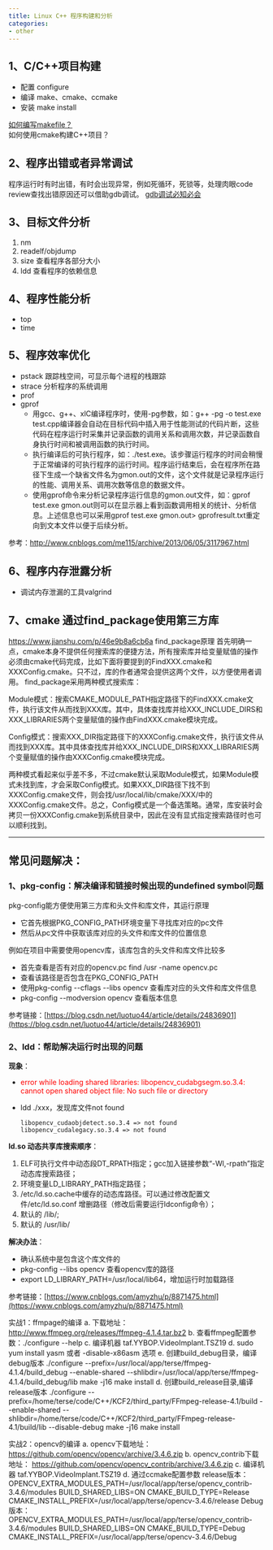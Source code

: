 ```yaml
---
title: Linux C++ 程序构建和分析
categories:
- other
---
```


## 1、C/C++项目构建
- 配置 configure
- 编译 make、cmake、ccmake
- 安装 make install

[如何编写makefile？](http://scc.qibebt.cas.cn/docs/linux/base/%B8%FA%CE%D2%D2%BB%C6%F0%D0%B4Makefile-%B3%C2%F0%A9.pdf)  
如何使用cmake构建C++项目？  


## 2、程序出错或者异常调试
程序运行时有时出错，有时会出现异常，例如死循环，死锁等，处理肉眼code review查找出错原因还可以借助gdb调试。
[gdb调试必知必会](https://linuxtools-rst.readthedocs.io/zh_CN/latest/tool/gdb.html#gdb)



## 3、目标文件分析
1. nm
2. readelf/objdump
3. size 查看程序各部分大小
4. ldd 查看程序的依赖信息


## 4、程序性能分析
- top
- time

## 5、程序效率优化
- pstack 跟踪栈空间，可显示每个进程的栈跟踪
- strace 分析程序的系统调用
- prof
- gprof 
	- 用gcc、g++、xlC编译程序时，使用-pg参数，如：g++ -pg -o test.exe test.cpp编译器会自动在目标代码中插入用于性能测试的代码片断，这些代码在程序运行时采集并记录函数的调用关系和调用次数，并记录函数自身执行时间和被调用函数的执行时间。
	- 执行编译后的可执行程序，如：./test.exe。该步骤运行程序的时间会稍慢于正常编译的可执行程序的运行时间。程序运行结束后，会在程序所在路径下生成一个缺省文件名为gmon.out的文件，这个文件就是记录程序运行的性能、调用关系、调用次数等信息的数据文件。
	- 使用gprof命令来分析记录程序运行信息的gmon.out文件，如：gprof test.exe gmon.out则可以在显示器上看到函数调用相关的统计、分析信息。上述信息也可以采用gprof test.exe gmon.out> gprofresult.txt重定向到文本文件以便于后续分析。    

参考：http://www.cnblogs.com/me115/archive/2013/06/05/3117967.html


## 6、程序内存泄露分析
- 调试内存泄漏的工具valgrind



## 7、cmake 通过find_package使用第三方库
https://www.jianshu.com/p/46e9b8a6cb6a
find_package原理
首先明确一点，cmake本身不提供任何搜索库的便捷方法，所有搜索库并给变量赋值的操作必须由cmake代码完成，比如下面将要提到的FindXXX.cmake和XXXConfig.cmake。只不过，库的作者通常会提供这两个文件，以方便使用者调用。
find_package采用两种模式搜索库：

Module模式：搜索CMAKE_MODULE_PATH指定路径下的FindXXX.cmake文件，执行该文件从而找到XXX库。其中，具体查找库并给XXX_INCLUDE_DIRS和XXX_LIBRARIES两个变量赋值的操作由FindXXX.cmake模块完成。

Config模式：搜索XXX_DIR指定路径下的XXXConfig.cmake文件，执行该文件从而找到XXX库。其中具体查找库并给XXX_INCLUDE_DIRS和XXX_LIBRARIES两个变量赋值的操作由XXXConfig.cmake模块完成。

两种模式看起来似乎差不多，不过cmake默认采取Module模式，如果Module模式未找到库，才会采取Config模式。如果XXX_DIR路径下找不到XXXConfig.cmake文件，则会找/usr/local/lib/cmake/XXX/中的XXXConfig.cmake文件。总之，Config模式是一个备选策略。通常，库安装时会拷贝一份XXXConfig.cmake到系统目录中，因此在没有显式指定搜索路径时也可以顺利找到。




----------------------
## 常见问题解决：
### 1、pkg-config：解决编译和链接时候出现的undefined symbol问题
pkg-config能方便使用第三方库和头文件和库文件，其运行原理 
 
- 它首先根据PKG_CONFIG_PATH环境变量下寻找库对应的pc文件  
- 然后从pc文件中获取该库对应的头文件和库文件的位置信息
  
例如在项目中需要使用opencv库，该库包含的头文件和库文件比较多  

- 首先查看是否有对应的opencv.pc find /usr -name opencv.pc  
- 查看该路径是否包含在PKG_CONFIG_PATH  
- 使用pkg-config --cflags --libs opencv 查看库对应的头文件和库文件信息  
- pkg-config --modversion opencv 查看版本信息

参考链接：[https://blog.csdn.net/luotuo44/article/details/24836901](https://blog.csdn.net/luotuo44/article/details/24836901)

### 2、ldd：帮助解决运行时出现的问题
**现象**：  
- <font color=red >error while loading shared libraries: libopencv_cudabgsegm.so.3.4: cannot open shared object file: No such file or directory </font>  
- ldd ./xxx，发现库文件not found  

      libopencv_cudaobjdetect.so.3.4 => not found  
      libopencv_cudalegacy.so.3.4 => not found

**ld.so 动态共享库搜索顺序**：  
1. ELF可执行文件中动态段DT_RPATH指定；gcc加入链接参数“-Wl,-rpath”指定动态库搜索路径；  
2. 环境变量LD_LIBRARY_PATH指定路径；  
3. /etc/ld.so.cache中缓存的动态库路径。可以通过修改配置文件/etc/ld.so.conf 增删路径（修改后需要运行ldconfig命令）；  
4. 默认的 /lib/;  
5. 默认的 /usr/lib/  

**解决办法**：  
- 确认系统中是包含这个库文件的  
- pkg-config --libs opencv 查看opencv库的路径  
- export LD_LIBRARY_PATH=/usr/local/lib64，增加运行时加载路径  

 参考链接：[https://www.cnblogs.com/amyzhu/p/8871475.html](https://www.cnblogs.com/amyzhu/p/8871475.html)

实战1：ffmpage的编译
a. 下载地址：http://www.ffmpeg.org/releases/ffmpeg-4.1.4.tar.bz2
b. 查看ffmpeg配置参数：./configure --help
c. 编译机器 taf.YYBOP.VideoImplant.TSZ19
d. sudo yum install yasm  或者 -disable-x86asm 选项
e. 创建build_debug目录，编译debug版本
./configure --prefix=/usr/local/app/terse/ffmpeg-4.1.4/build_debug --enable-shared  --shlibdir=/usr/local/app/terse/ffmpeg-4.1.4/build_debug/lib
make -j16
make install
d. 创建build_release目录,编译release版本
./configure --prefix=/home/terse/code/C++/KCF2/third_party/FFmpeg-release-4.1/build --enable-shared  --shlibdir=/home/terse/code/C++/KCF2/third_party/FFmpeg-release-4.1/build/lib --disable-debug
make -j16
make install

实战2：opencv的编译
a. opencv下载地址：https://github.com/opencv/opencv/archive/3.4.6.zip
b. opencv_contrib下载地址： https://github.com/opencv/opencv_contrib/archive/3.4.6.zip
c. 编译机器 taf.YYBOP.VideoImplant.TSZ19
d. 通过ccmake配置参数
release版本：
OPENCV_EXTRA_MODULES_PATH=/usr/local/app/terse/opencv_contrib-3.4.6/modules
BUILD_SHARED_LIBS=ON
CMAKE_BUILD_TYPE=Release
CMAKE_INSTALL_PREFIX=/usr/local/app/terse/opencv-3.4.6/release 
Debug版本：
OPENCV_EXTRA_MODULES_PATH=/usr/local/app/terse/opencv_contrib-3.4.6/modules
BUILD_SHARED_LIBS=ON
CMAKE_BUILD_TYPE=Debug
CMAKE_INSTALL_PREFIX=/usr/local/app/terse/opencv-3.4.6/Debug 